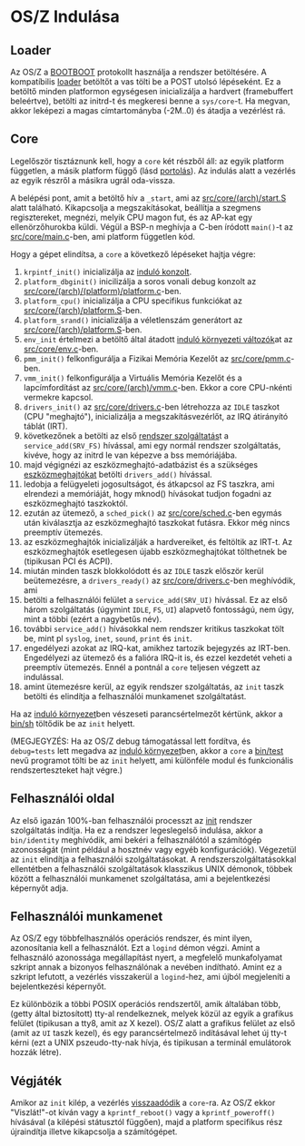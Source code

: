 OS/Z Indulása
=============

Loader
------

Az OS/Z a [BOOTBOOT](https://gitlab.com/bztsrc/bootboot) protokollt használja a rendszer betöltésére.
A kompatíbilis [loader](https://gitlab.com/bztsrc/osz/tree/master/loader) betöltőt a vas tölti be a POST utolsó lépéseként.
Ez a betöltő minden platformon egységesen inicializálja a hardvert (framebuffert beleértve), betölti az initrd-t és megkeresi benne
a `sys/core`-t. Ha megvan, akkor leképezi a magas címtartományba (-2M..0) és átadja a vezérlést rá.

Core
----

Legelőször tisztáznunk kell, hogy a `core` két részből áll: az egyik platform független, a másik platform függő (lásd
[portolás](https://gitlab.com/bztsrc/osz/blob/master/docs/porting.md)). Az indulás alatt a vezérlés az egyik részről a másikra
ugrál oda-vissza.

A belépési pont, amit a betöltő hív a `_start`, ami az [src/core/(arch)/start.S](https://gitlab.com/bztsrc/osz/blob/master/src/core/x86_64/start.S)
alatt található. Kikapcsolja a megszakításokat, beállítja a szegmens regisztereket, megnézi, melyik CPU magon fut, és az AP-kat egy
ellenörzőhurokba küldi. Végül a BSP-n meghívja a C-ben íródott `main()`-t az [src/core/main.c](https://gitlab.com/bztsrc/osz/blob/master/src/core/main.c)-ben,
ami platform független kód.

Hogy a gépet elindítsa, a `core` a következő lépéseket hajtja végre:

1. `krpintf_init()` inicializálja az [induló konzolt](https://gitlab.com/bztsrc/osz/blob/master/src/core/kprintf.c).
2. `platform_dbginit()` inicilizálja a soros vonali debug konzolt az [src/core/(arch)/(platform)/platform.c](https://gitlab.com/bztsrc/osz/blob/master/src/core/x86_64/ibmpc/platform.c)-ben.
3. `platform_cpu()` inicializálja a CPU specifikus funkciókat az [src/core/(arch)/platform.S](https://gitlab.com/bztsrc/osz/blob/master/src/core/x86_64/platform.S)-ben.
4. `platform_srand()` inicializálja a véletlenszám generátort az [src/core/(arch)/platform.S](https://gitlab.com/bztsrc/osz/blob/master/src/core/x86_64/platform.S)-ben.
5. `env_init` értelmezi a betöltő által átadott [induló környezeti változók](https://gitlab.com/bztsrc/osz/blob/master/docs/bootopts.md)at az [src/core/env.c](https://gitlab.com/bztsrc/osz/blob/master/src/core/env.c)-ben.
6. `pmm_init()` felkonfigurálja a Fizikai Memória Kezelőt az [src/core/pmm.c](https://gitlab.com/bztsrc/osz/blob/master/src/core/pmm.c)-ben.
7. `vmm_init()` felkonfigurálja a Virtuális Memória Kezelőt és a lapcímfordítást az [src/core/(arch)/vmm.c](https://gitlab.com/bztsrc/osz/blob/master/src/core/x86_64/vmm.c)-ben. Ekkor a core CPU-nkénti vermekre kapcsol.
8. `drivers_init()` az [src/core/drivers.c](https://gitlab.com/bztsrc/osz/blob/master/src/core/drivers.c)-ben létrehozza az `IDLE` taszkot (CPU "meghajtó"), inicializálja a megszakításvezérlőt, az IRQ átirányító táblát (IRT).
9. következőnek a betölti az első [rendszer szolgáltatás](https://gitlab.com/bztsrc/osz/blob/master/docs/services.md)t a `service_add(SRV_FS)` hívással, ami egy normál rendszer szolgáltatás, kivéve, hogy az initrd le van képezve a bss memóriájába.
10. majd végignézi az eszközmeghajtó-adatbázist és a szükséges [eszközmeghajtókat](https://gitlab.com/bztsrc/osz/blob/master/docs/drivers.md) betölti `drivers_add()` hívással.
11. ledobja a felügyeleti jogosultságot, és átkapcsol az FS taszkra, ami elrendezi a memóriáját, hogy mknod() hívásokat tudjon fogadni az eszközmeghajtó taszkoktól.
12. ezután az ütemező, a `sched_pick()` az [src/core/sched.c](https://gitlab.com/bztsrc/osz/blob/master/src/core/sched.c)-ben egymás után kiválasztja az eszközmeghajtó taszkokat futásra. Ekkor még nincs preemptív ütemezés.
13. az eszközmeghajtók inicializálják a hardvereiket, és feltöltik az IRT-t. Az eszközmeghajtók esetlegesen újabb eszközmeghajtókat tölthetnek be (tipikusan PCI és ACPI).
14. miután minden taszk blokkolódott és az `IDLE` taszk először kerül beütemezésre, a `drivers_ready()` az [src/core/drivers.c](https://gitlab.com/bztsrc/osz/blob/master/src/core/drivers.c)-ben meghívódik, ami
15. betölti a felhasználói felület a `service_add(SRV_UI)` hívással. Ez az első három szolgáltatás (úgymint `IDLE`, `FS`, `UI`) alapvető fontosságú, nem úgy, mint a többi (ezért a nagybetűs név).
16. további `service_add()` hívásokkal nem rendszer kritikus taszkokat tölt be, mint pl `syslog`, `inet`, `sound`, `print` és `init`.
17. engedélyezi azokat az IRQ-kat, amikhez tartozik bejegyzés az IRT-ben. Engedélyezi az ütemező és a falióra IRQ-it is, és ezzel kezdetét veheti a preemptív ütemezés. Ennél a pontnál a `core` teljesen végzett az indulással.
18. amint ütemezésre kerül, az egyik rendszer szolgáltatás, az `init` taszk betölti és elindítja a felhasználói munkamenet szolgáltatást.

Ha az [induló környezet](https://gitlab.com/bztsrc/osz/blob/master/etc/config)ben vészeseti parancsértelmezőt kértünk, akkor a [bin/sh](https://gitlab.com/bztsrc/osz/blob/master/src/sh/main.c) töltődik be az `init` helyett.

(MEGJEGYZÉS: Ha az OS/Z debug támogatással lett fordítva, és `debug=tests` lett megadva az [induló környezet](https://gitlab.com/bztsrc/osz/blob/master/etc/config)ben,
akkor a `core` a [bin/test](https://gitlab.com/bztsrc/osz/blob/master/src/test/main.c) nevű programot tölti be az `init` helyett, ami különféle modul és funkcionális
rendszerteszteket hajt végre.)

Felhasználói oldal
------------------

Az első igazán 100%-ban felhasználói processzt az [init](https://gitlab.com/bztsrc/osz/blob/master/src/init/main.c) rendszer
szolgáltatás indítja. Ha ez a rendszer legeslegelső indulása, akkor a `bin/identity` meghívódik, ami bekéri a felhasználótól a
számítógép azonosságát (mint például a hosztnév vagy egyéb konfigurációk). Végezetül az `init` elindítja a felhasználói
szolgáltatásokat. A rendszerszolgáltatásokkal ellentétben a felhasználói szolgáltatások klasszikus UNIX démonok, többek között
a felhasználói munkamenet szolgáltatása, ami a bejelentkezési képernyőt adja.

Felhasználói munkamenet
-----------------------

Az OS/Z egy többfelhasználós operációs rendszer, és mint ilyen, azonosítania kell a felhasználót. Ezt a `logind` démon
végzi. Amint a felhasználó azonossága megállapítást nyert, a megfelelő munkafolyamat szkript annak a bizonyos felhasználónak a
nevében indítható. Amint ez a szkript lefutott, a vezérlés visszakerül a `logind`-hez, ami újból megjeleníti a bejelentkezési
képernyőt.

Ez különbözik a többi POSIX operációs rendszertől, amik általában több, (getty által biztosított) tty-al rendelkeznek, melyek közül
az egyik a grafikus felület (tipikusan a tty8, amit az X kezel). OS/Z alatt a grafikus felület az első (amit az `UI` taszk
kezel), és egy parancsértelmező indításával lehet új tty-t kérni (ezt a UNIX pszeudo-tty-nak hívja, és tipikusan a terminál
emulátorok hozzák létre).

Végjáték
--------

Amikor az `init` kilép, a vezérlés [visszaadódik](https://gitlab.com/bztsrc/osz/blob/master/src/core/msg.c) a `core`-ra. Az OS/Z
ekkor "Viszlát!"-ot kíván vagy a `kprintf_reboot()` vagy a `kprintf_poweroff()` hívásával (a kilépési státusztól függően), majd a
platform specifikus rész újraindítja illetve kikapcsolja a számítógépet.
